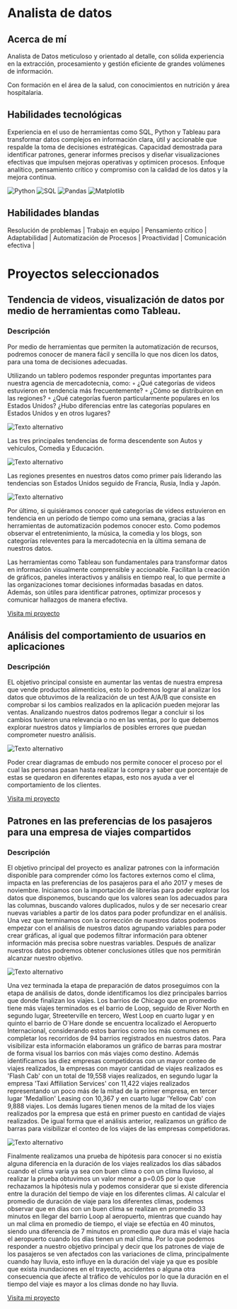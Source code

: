 # Analista de datos

## Acerca de mí
Analista de Datos meticuloso y orientado al detalle, con sólida experiencia en la extracción, procesamiento y gestión 
eficiente de grandes volúmenes de información. 

Con formación en el área de la salud, con conocimientos en nutrición y área hospitalaria.


## Habilidades tecnológicas

Experiencia en el uso de herramientas como SQL, Python y Tableau para transformar datos complejos en información clara, útil y accionable que respalde la toma de decisiones estratégicas. Capacidad demostrada para identificar patrones, generar informes precisos y diseñar visualizaciones efectivas que impulsen mejoras operativas y optimicen procesos. Enfoque analítico, pensamiento crítico y compromiso con la calidad de los datos y la mejora continua.

![Python](https://img.shields.io/badge/Python-3776AB?style=for-the-badge&logo=python&logoColor=white) ![SQL](https://img.shields.io/badge/SQL-4479A1?style=for-the-badge&logo=sql&logoColor=white) ![Pandas](https://img.shields.io/badge/Pandas-150458?style=for-the-badge&logo=pandas&logoColor=white) ![Matplotlib](https://img.shields.io/badge/Matplotlib-3776AB?style=for-the-badge&logo=matplotlib&logoColor=white)

## Habilidades blandas

Resolución de problemas | 
Trabajo en equipo | 
Pensamiento crítico | 
Adaptabilidad | 
Automatización de Procesos | 
Proactividad | 
Comunicación efectiva |


# Proyectos seleccionados

## Tendencia de videos, visualización de datos por medio de herramientas como Tableau.
### Descripción
Por medio de herramientas que permiten la automatización de recursos, podremos conocer de manera fácil y sencilla lo que nos dicen los datos, para una toma de decisiones adecuadas.

Utilizando un tablero podemos responder preguntas importantes para nuestra agencia de mercadotecnia, como: ◦ ¿Qué categorías de videos estuvieron en tendencia más frecuentemente? ◦ ¿Cómo se distribuiron en las regiones? ◦ ¿Qué categorías fueron particularmente populares en los Estados Unidos? ¿Hubo diferencias entre las categorías populares en Estados Unidos y en otros lugares?

![Texto alternativo](assets/images/tablue.png)

Las tres principales tendencias de forma descendente son Autos y vehículos, Comedia y Educación.

![Texto alternativo](assets/images/pastel.PNG)

Las regiones presentes en nuestros datos como primer país liderando las tendencias son Estados Unidos seguido de Francia, Rusia, India y Japón.

![Texto alternativo](assets/images/ultimo.PNG)

Por último, si quisiéramos conocer qué categorías de videos estuvieron en tendencia en un período de tiempo como una semana, gracias a las herramientas de automatización podemos conocer esto.
Como podemos observar el entretenimiento, la música, la comedia y los blogs, son categorías releventes para la mercadotecnia en la última semana de nuestros datos.

Las herramientas como Tableau son fundamentales para transformar datos en información visualmente comprensible y accionable. Facilitan la creación de gráficos, paneles interactivos y análisis en tiempo real, lo que permite a las organizaciones tomar decisiones informadas basadas en datos. Además, son útiles para identificar patrones, optimizar procesos y comunicar hallazgos de manera efectiva.


[Visita mi proyecto](https://github.com/0dise0/Tendencia-de-videos-Dashboard-Tableau)

## Análisis del comportamiento de usuarios en aplicaciones
### Descripción

EL objetivo principal consiste en aumentar las ventas de nuestra empresa que vende productos alimenticios, esto lo podremos lograr al analizar los datos que obtuvimos de la realización de un test A/A/B que consiste en comprobar si los cambios realizados en la aplicación pueden mejorar las ventas. Analizando nuestros datos podremos llegar a concluir si los cambios tuvieron una relevancia o no en las ventas, por lo que debemos explorar nuestros datos y limpiarlos de posibles errores que puedan comprometer nuestro análisis.

![Texto alternativo](assets/images/embudo.png)

Poder crear diagramas de embudo nos permite conocer el proceso por el cual las personas pasan hasta realizar la compra y saber que porcentaje de estas se quedaron en diferentes etapas, esto nos ayuda a ver el comportamiento de los clientes.

[Visita mi proyecto](https://github.com/0dise0/Comportamiento-de-usuarios-en-aplicaciones/tree/main)

## Patrones en las preferencias de los pasajeros para una empresa de viajes compartidos
### Descripción

El objetivo principal del proyecto es analizar patrones con la información disponible para comprender cómo los factores externos como el clima, impacta en las preferencias de los pasajeros para el año 2017 y meses de noviembre. Iniciamos con la importación de librerías para poder explorar los datos que disponemos, buscando que los valores sean los adecuados para las columnas, buscando valores duplicados, nulos y de ser necesario crear nuevas variables a partir de los datos para poder profundizar en el análisis. Una vez que terminamos con la corrección de nuestros datos podemos empezar con el análisis de nuestros datos agrupando variables para poder crear gráficas, al igual que podemos filtrar información para obtener información más precisa sobre nuestras variables. Después de analizar nuestros datos podremos obtener conclusiones útiles que nos permitirán alcanzar nuestro objetivo.

![Texto alternativo](assets/images/barrios.PNG)

Una vez terminada la etapa de preparación de datos proseguimos con la etapa de análisis de datos, donde identificamos los diez principales barrios que donde finalizan los viajes. Los barrios de Chicago que en promedio tiene más viajes terminados es el barrio de Loop, seguido de River North en segundo lugar, Streeterville en tercero, West Loop en cuarto lugar y en quinto el barrio de O´Hare donde se encuentra localizado el Aeropuerto Internacional, considerando estos barrios como los más comunes en completar los recorridos de 94 barrios registrados en nuestros datos. Para visibilizar esta información elaboramos un gráfico de barras para mostrar de forma visual los barrios con más viajes como destino. Además identificamos las diez empresas competidoras con un mayor conteo de viajes realizados, la empresas con mayor cantidad de viajes realizados es 'Flash Cab' con un total de 19,558 viajes realizados, en segundo lugar la empresa 'Taxi Affiliation Services' con 11,422 viajes realizados representando un poco más de la mitad de la primer empresa, en tercer lugar 'Medallion' Leasing con 10,367 y en cuarto lugar 'Yellow Cab' con 9,888 viajes. Los demás lugares tienen menos de la mitad de los viajes realizados por la empresa que está en primer puesto en cantidad de viajes realizados. De igual forma que el análisis anterior, realizamos un gráfico de barras para visibilizar el conteo de los viajes de las empresas competidoras.

![Texto alternativo](assets/images/compa.PNG)

Finalmente realizamos una prueba de hipótesis para conocer si no existía alguna diferencia en la duración de los viajes realizados los días sábados cuando el clima varía ya sea con buen clima o con un clima lluvioso, al realizar la prueba obtuvimos un valor menor a p=0.05 por lo que rechazamos la hipótesis nula y podemos considerar que si existe diferencia entre la duración del tiempo de viaje en los diferentes climas. Al calcular el promedio de duración de viaje para los diferentes climas, podemos observar que en días con un buen clima se realizan en promedio 33 minutos en llegar del barrio Loop al aeropuerto, mientras que cuando hay un mal clima en promedio de tiempo, el viaje se efectúa en 40 minutos, siendo una diferencia de 7 minutos en promedio que dura más el viaje hacia el aeropuerto cuando los días tienen un mal clima. Por lo que podemos responder a nuestro objetivo principal y decir que los patrones de viaje de los pasajeros se ven afectados con las variaciones de clima, principalmente cuando hay lluvia, esto influye en la duración del viaje ya que es posible que exista inundaciones en el trayecto, accidentes o alguna otra consecuencia que afecte al tráfico de vehículos por lo que la duración en el tiempo del viaje es mayor a los climas donde no hay lluvia.

[Visita mi proyecto](https://github.com/0dise0/Patrones-en-las-preferencias-de-los-pasajeros-para-una-empresa-de-viajes-compartidos/tree/main)


